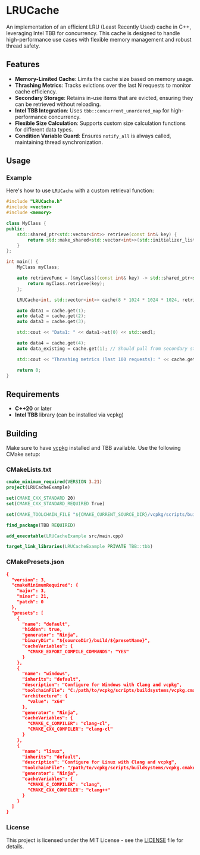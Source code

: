 # LRUCache

An implementation of an efficient LRU (Least Recently Used) cache in C++, leveraging Intel TBB for concurrency. This cache is designed to handle high-performance use cases with flexible memory management and robust thread safety.

## Features
- **Memory-Limited Cache**: Limits the cache size based on memory usage.
- **Thrashing Metrics**: Tracks evictions over the last N requests to monitor cache efficiency.
- **Secondary Storage**: Retains in-use items that are evicted, ensuring they can be retrieved without reloading.
- **Intel TBB Integration**: Uses `tbb::concurrent_unordered_map` for high-performance concurrency.
- **Flexible Size Calculation**: Supports custom size calculation functions for different data types.
- **Condition Variable Guard**: Ensures `notify_all` is always called, maintaining thread synchronization.

## Usage

### Example
Here's how to use `LRUCache` with a custom retrieval function:

```cpp
#include "LRUCache.h"
#include <vector>
#include <memory>

class MyClass {
public:
    std::shared_ptr<std::vector<int>> retrieve(const int& key) {
        return std::make_shared<std::vector<int>>(std::initializer_list<int>{key, key + 1, key + 2});
    }
};

int main() {
    MyClass myClass;

    auto retrieveFunc = [&myClass](const int& key) -> std::shared_ptr<std::vector<int>> {
        return myClass.retrieve(key);
    };

    LRUCache<int, std::vector<int>> cache(8 * 1024 * 1024 * 1024, retrieveFunc); // 8 GB max RAM usage

    auto data1 = cache.get(1);
    auto data2 = cache.get(2);
    auto data3 = cache.get(3);

    std::cout << "Data1: " << data1->at(0) << std::endl;

    auto data4 = cache.get(4);
    auto data_existing = cache.get(1); // Should pull from secondary storage if still in use

    std::cout << "Thrashing metrics (last 100 requests): " << cache.getThrashingMetrics() << std::endl;

    return 0;
}
```
## Requirements
- **C++20** or later
- **Intel TBB** library (can be installed via vcpkg)

## Building
Make sure to have [vcpkg](https://github.com/microsoft/vcpkg) installed and TBB available. Use the following CMake setup:

### CMakeLists.txt
```cmake
cmake_minimum_required(VERSION 3.21)
project(LRUCacheExample)

set(CMAKE_CXX_STANDARD 20)
set(CMAKE_CXX_STANDARD_REQUIRED True)

set(CMAKE_TOOLCHAIN_FILE "${CMAKE_CURRENT_SOURCE_DIR}/vcpkg/scripts/buildsystems/vcpkg.cmake" CACHE STRING "Vcpkg toolchain file")

find_package(TBB REQUIRED)

add_executable(LRUCacheExample src/main.cpp)

target_link_libraries(LRUCacheExample PRIVATE TBB::tbb)
```

### CMakePresets.json
```cmake
{
  "version": 3,
  "cmakeMinimumRequired": {
    "major": 3,
    "minor": 21,
    "patch": 0
  },
  "presets": [
    {
      "name": "default",
      "hidden": true,
      "generator": "Ninja",
      "binaryDir": "${sourceDir}/build/${presetName}",
      "cacheVariables": {
        "CMAKE_EXPORT_COMPILE_COMMANDS": "YES"
      }
    },
    {
      "name": "windows",
      "inherits": "default",
      "description": "Configure for Windows with Clang and vcpkg",
      "toolchainFile": "C:/path/to/vcpkg/scripts/buildsystems/vcpkg.cmake",
      "architecture": {
        "value": "x64"
      },
      "generator": "Ninja",
      "cacheVariables": {
        "CMAKE_C_COMPILER": "clang-cl",
        "CMAKE_CXX_COMPILER": "clang-cl"
      }
    },
    {
      "name": "linux",
      "inherits": "default",
      "description": "Configure for Linux with Clang and vcpkg",
      "toolchainFile": "/path/to/vcpkg/scripts/buildsystems/vcpkg.cmake",
      "generator": "Ninja",
      "cacheVariables": {
        "CMAKE_C_COMPILER": "clang",
        "CMAKE_CXX_COMPILER": "clang++"
      }
    }
  ]
}
```
### License
This project is licensed under the MIT License - see the [LICENSE](LICENSE) file for details.
